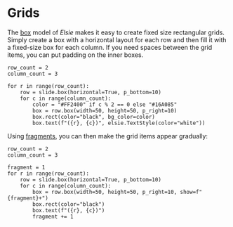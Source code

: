 # Grids
The [box](../userguide/layout.md) model of *Elsie* makes it easy to create fixed size rectangular
grids. Simply create a box with a horizontal layout for each row and then fill it with a fixed-size
box for each column. If you need spaces between the grid items, you can put padding on the inner
boxes.

```elsie,width=400
row_count = 2
column_count = 3

for r in range(row_count):
    row = slide.box(horizontal=True, p_bottom=10)
    for c in range(column_count):
        color = "#FF2400" if c % 2 == 0 else "#16A085"
        box = row.box(width=50, height=50, p_right=10)
        box.rect(color="black", bg_color=color)
        box.text(f"({r}, {c})", elsie.TextStyle(color="white"))
```

Using [fragments](../userguide/revealing.md), you can then make the grid items appear gradually:
```elsie,width=400
row_count = 2
column_count = 3

fragment = 1
for r in range(row_count):
    row = slide.box(horizontal=True, p_bottom=10)
    for c in range(column_count):
        box = row.box(width=50, height=50, p_right=10, show=f"{fragment}+")
        box.rect(color="black")
        box.text(f"({r}, {c})")
        fragment += 1
```
